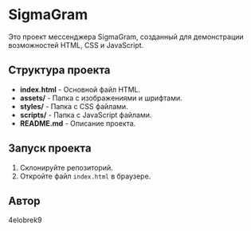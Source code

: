 # SigmaGram

Это проект мессенджера SigmaGram, созданный для демонстрации возможностей HTML, CSS и JavaScript.

## Структура проекта

- **index.html** - Основной файл HTML.
- **assets/** - Папка с изображениями и шрифтами.
- **styles/** - Папка с CSS файлами.
- **scripts/** - Папка с JavaScript файлами.
- **README.md** - Описание проекта.

## Запуск проекта

1. Склонируйте репозиторий.
2. Откройте файл `index.html` в браузере.

## Автор

4elobrek9
